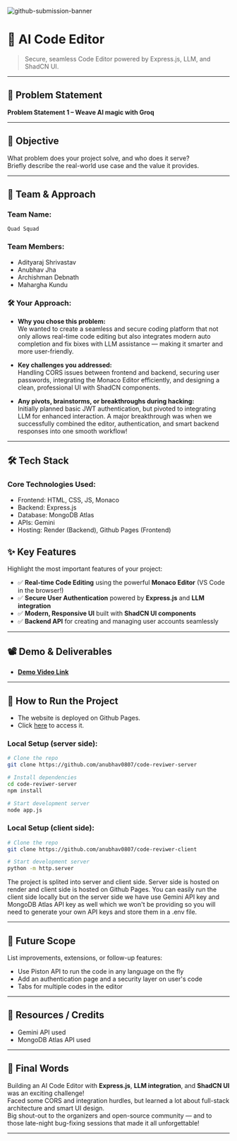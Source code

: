 ![github-submission-banner](https://github.com/user-attachments/assets/a1493b84-e4e2-456e-a791-ce35ee2bcf2f)

# 🚀 AI Code Editor

> Secure, seamless Code Editor powered by Express.js, LLM, and ShadCN UI.

---

## 📌 Problem Statement

**Problem Statement 1 – Weave AI magic with Groq**

---

## 🎯 Objective

What problem does your project solve, and who does it serve?  
Briefly describe the real-world use case and the value it provides.

---

## 🧠 Team & Approach

### Team Name:  
`Quad Squad`

### Team Members:  
- Adityaraj Shrivastav  
- Anubhav Jha
- Archishman Debnath
- Mahargha Kundu

### 🛠️ Your Approach:

- **Why you chose this problem:**  
  We wanted to create a seamless and secure coding platform that not only allows real-time code editing but also integrates modern auto completion and fix bixes with LLM assistance — making it smarter and more user-friendly.

- **Key challenges you addressed:**  
  Handling CORS issues between frontend and backend, securing user passwords, integrating the Monaco Editor efficiently, and designing a clean, professional UI with ShadCN components.

- **Any pivots, brainstorms, or breakthroughs during hacking:**  
  Initially planned basic JWT authentication, but pivoted to integrating LLM for enhanced interaction. A major breakthrough was when we successfully combined the editor, authentication, and smart backend responses into one smooth workflow!

---

## 🛠️ Tech Stack

### Core Technologies Used:
- Frontend: HTML, CSS, JS, Monaco
- Backend: Express.js
- Database: MongoDB Atlas
- APIs: Gemini
- Hosting: Render (Backend), Github Pages (Frontend)

## ✨ Key Features

Highlight the most important features of your project:

- ✅ **Real-time Code Editing** using the powerful **Monaco Editor** (VS Code in the browser!)
- ✅ **Secure User Authentication** powered by **Express.js** and **LLM integration**
- ✅ **Modern, Responsive UI** built with **ShadCN UI components**
- ✅ **Backend API** for creating and managing user accounts seamlessly

---

## 📽️ Demo & Deliverables

- [**Demo Video Link**](https://youtu.be/ZIX04A7YHtE)

---

## 🧪 How to Run the Project

- The website is deployed on Github Pages.
- Click [here](https://anubhav0807.github.io/code-reviewer-client/) to access it.

### Local Setup (server side):
```bash
# Clone the repo
git clone https://github.com/anubhav0807/code-reviwer-server

# Install dependencies
cd code-reviwer-server
npm install

# Start development server
node app.js
```

### Local Setup (client side):
```bash
# Clone the repo
git clone https://github.com/anubhav0807/code-reviwer-client

# Start development server
python -m http.server
```

The project is splited into server and client side.
Server side is hosted on render and client side is hosted on Github Pages.
You can easily run the client side locally but on the server side we have use Gemini API key
and MongoDB Atlas API key as well which we won't be providing so you will need to generate
your own API keys and store them in a .env file.

---

## 🧬 Future Scope

List improvements, extensions, or follow-up features:

- Use Piston API to run the code in any language on the fly
- Add an authentication page and a security layer on user's code
- Tabs for multiple codes in the editor

---

## 📎 Resources / Credits

- Gemini API used
- MongoDB Atlas API used

---

## 🏁 Final Words

Building an AI Code Editor with **Express.js**, **LLM integration**, 
and **ShadCN UI** was an exciting challenge!  
Faced some CORS and integration hurdles, but learned a lot about full-stack architecture and smart UI design.  
Big shout-out to the organizers and open-source community — and to those late-night bug-fixing 
sessions that made it all unforgettable!

---